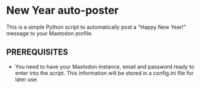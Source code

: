# New Year auto-poster

This is a simple Python script to automatically post a "Happy New Year!" message to your Mastodon profile.

## PREREQUISITES

- You need to have your Mastodon instance, email and password ready to enter into the script. This information will be stored in a config.ini file for later use.
